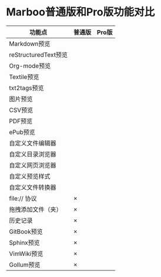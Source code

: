 # Marboo普通版和Pro版功能对比

<!--
create time: 2015-10-14 07:21:30
Author: amoblin

This file is created by Marboo<http://marboo.io> template file $MARBOO_HOME/.media/starts/default.md
本文件由 Marboo<http://marboo.io> 模板文件 $MARBOO_HOME/.media/starts/default.md 创建
-->


|  功能点           | 普通版 | Pro版 |
|-------------|-------|-------|
| Markdown预览 | <i class="fa fa-check"/>      | <i class="fa fa-check"/>      |
| reStructuredText预览 | <i class="fa fa-check"/>      | <i class="fa fa-check"/>      |
| Org-mode预览 | <i class="fa fa-check"/>      | <i class="fa fa-check"/>      |
| Textile预览 | <i class="fa fa-check"/>      | <i class="fa fa-check"/>      |
| txt2tags预览 | <i class="fa fa-check"/>      | <i class="fa fa-check"/>      |
| 图片预览 | <i class="fa fa-check"/>      | <i class="fa fa-check"/>      |
| CSV预览 | <i class="fa fa-check"/>      | <i class="fa fa-check"/>      |
| PDF预览 | <i class="fa fa-check"/>      | <i class="fa fa-check"/>      |
| ePub预览 | <i class="fa fa-check"/>      | <i class="fa fa-check"/>      |
| 自定义文件编辑器 | <i class="fa fa-check"/>      | <i class="fa fa-check"/>      |
| 自定义目录浏览器 | <i class="fa fa-check"/>      | <i class="fa fa-check"/>      |
| 自定义网页浏览器 | <i class="fa fa-check"/>      | <i class="fa fa-check"/>      |
| 自定义预览样式    | <i class="fa fa-check"/>      | <i class="fa fa-check"/>      |
| 自定义文件转换器  | <i class="fa fa-check"/>      | <i class="fa fa-check"/>      |
| file:// 协议 | ×      | <i class="fa fa-check"/>      |
| 拖拽添加文件（夹）   | ×      | <i class="fa fa-check"/>      |
| 历史记录 | ×      | <i class="fa fa-check"/>      |
| GitBook预览 | ×      | <i class="fa fa-check"/>      |
| Sphinx预览 | ×      | <i class="fa fa-check"/>      |
| VimWiki预览 | ×      | <i class="fa fa-check"/>      |
| Gollum预览 | ×      | <i class="fa fa-check"/>      |
